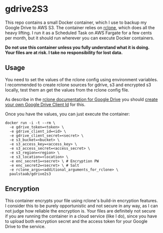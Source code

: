 # gdrive2S3

This repo contains a small Docker container, which I use to backup my Google Drive to AWS S3.
The container relies on [rclone](https://rclone.org), which does all the
heavy lifting. I run it as a Scheduled Task on AWS Fargate for a few cents per month,
but it should run wherever you can execute Docker containers.

**Do not use this container unless you fully understand what it is doing.
Your files are at risk. I take no responsibility for lost data.**


## Usage

You need to set the values of the rclone config using environment
variables. I recommended to create rclone sources for gdrive, s3 and
encrypted s3 locally, test them an get the values from the rclone config
file.

As describe in the 
[rclone documentation for Google Drive](https://rclone.org/drive) you should [create your own
Google Drive Client Id](https://rclone.org/drive/#making-your-own-client-id) for this.

Once you have the values, you can just execute the container:

```
docker run -i -t --rm \
  -e gdrive_token=<token> \
  -e gdrive_client_id=<id> \
  -e gdrive_client_secret=<secret> \
  -e s3_bucket=<bucket> \
  -e s3_access_key=<access_key> \
  -e s3_access_secret=<access_secret> \
  -e s3_region=<region> \
  -e s3_location=<location> \
  -e enc_secret1=<secret> \ # Encryption PW
  -e enc_secret2=<secret> \ # Salt
  -e rclone_args=<additional_arguments_for_rclone> \
  paulstaab/gdrive2s3
```

## Encryption

This container encrypts your file using rclone's build-in encryption features.
I consider this to be purely opportunistic and not secure in any way, as I
can not judge how reliable the encryption is. Your files are definitely not secure
if you are running the container in a cloud service (like I do), since you have
to upload both encryption secret and the access token for your Google Drive to
the service.
